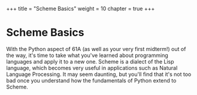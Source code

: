 +++
title = "Scheme Basics"
weight = 10
chapter = true
+++

# Scheme Basics

With the Python aspect of 61A (as well as your very first midterm!) out of the way, it's time to take what you've learned about programming languages and apply it to a new one. Scheme is a dialect of the Lisp language, which becomes very useful in applications such as Natural Language Processing. It may seem daunting, but you'll find that it's not too bad once you understand how the fundamentals of Python extend to Scheme.